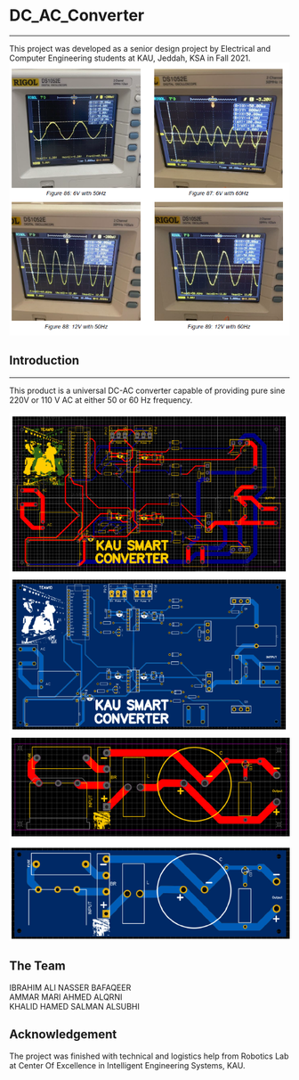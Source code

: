 # DC_AC_Converter
_____  

This project was developed as a senior design project by Electrical and Computer Engineering students at KAU, Jeddah, KSA in Fall 2021.  
![Alt text](waveforms.png)


## Introduction
_____  

This product is a universal DC-AC converter capable of providing pure sine 220V or 110 V AC at either 50 or 60 Hz frequency. 


![Alt text](PCB1.png)
![Alt text](pcb2.png)


## The Team
IBRAHIM ALI NASSER BAFAQEER  
AMMAR MARI AHMED ALQRNI  
KHALID HAMED SALMAN ALSUBHI  

## Acknowledgement
The project was finished with technical and logistics help from Robotics Lab at Center Of Excellence in Intelligent Engineering Systems, KAU.    
